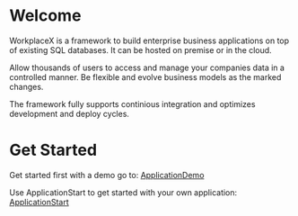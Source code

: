 # Welcome
WorkplaceX is a framework to build enterprise business applications on top of existing SQL databases. It can be hosted on premise or in the cloud.

Allow thousands of users to access and manage your companies data in a controlled manner. Be flexible and evolve business models as the marked changes.

The framework fully supports continious integration and optimizes development and deploy cycles.

# Get Started

Get started first with a demo go to: [ApplicationDemo](https://github.com/WorkplaceX/ApplicationDemo)

Use ApplicationStart to get started with your own application: [ApplicationStart](https://github.com/WorkplaceX/ApplicationStart)

